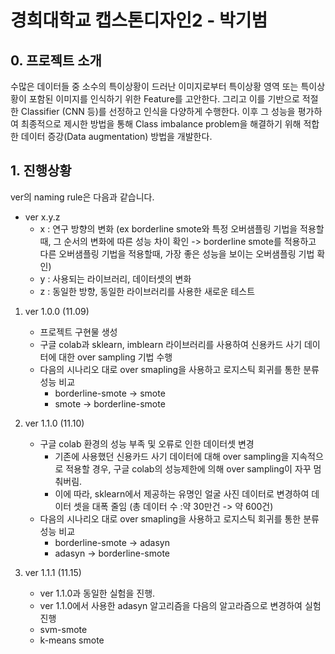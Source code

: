 # 경희대학교 캡스톤디자인2 - 박기범

## 0. 프로젝트 소개
수많은 데이터들 중 소수의 특이상황이 드러난 이미지로부터 특이상황 영역 또는 특이상황이 포함된 이미지를 인식하기 위한 Feature를 고안한다. 그리고 이를 기반으로 적절한 Classifier (CNN 등)를 선정하고 인식을 다양하게 수행한다. 이후 그 성능을 평가하여 최종적으로 제시한 방법을 통해 Class imbalance problem을 해결하기 위해 적합한 데이터 증강(Data augmentation) 방법을 개발한다.

## 1. 진행상황
ver의 naming rule은 다음과 같습니다.
- ver x.y.z
    - x : 연구 방향의 변화 (ex borderline smote와 특정 오버샘플링 기법을 적용할 때, 그 순서의 변화에 따른 성능 차이 확인 -> borderline smote를 적용하고 다른 오버샘플링 기법을 적용할때, 가장 좋은 성능을 보이는 오버샘플링 기법 확인)
    - y : 사용되는 라이브러리, 데이터셋의 변화
    - z : 동일한 방향, 동일한 라이브러리를 사용한 새로운 테스트


1.  ver 1.0.0 (11.09)
    - 프로젝트 구현물 생성 
    - 구글 colab과 sklearn, imblearn 라이브러리를 사용하여 신용카드 사기 데이터에 대한 over sampling 기법 수행
    - 다음의 시나리오 대로 over smapling을 사용하고 로지스틱 회귀를 통한 분류성능 비교
        - borderline-smote -> smote
        - smote -> borderline-smote

2. ver 1.1.0 (11.10)
    - 구글 colab 환경의 성능 부족 및 오류로 인한 데이터셋 변경
        - 기존에 사용했던 신용카드 사기 데이터에 대해 over sampling을 지속적으로 적용할 경우, 구글 colab의 성능제한에 의해 over sampling이 자꾸 멈춰버림.
        - 이에 따라, sklearn에서 제공하는 유명인 얼굴 사진 데이터로 변경하여 데이터 셋을 대폭 줄임 (총 데이터 수 :약 30만건 -> 약 600건)
    - 다음의 시나리오 대로 over smapling을 사용하고 로지스틱 회귀를 통한 분류성능 비교
        - borderline-smote -> adasyn
        - adasyn -> borderline-smote

3. ver 1.1.1 (11.15)
    - ver 1.1.0과 동일한 실험을 진행.
    - ver 1.1.0에서 사용한 adasyn 알고리즘을 다음의 알고라즘으로 변경하여 실험 진행
     - svm-smote
     - k-means smote